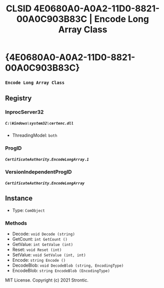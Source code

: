 ﻿---
title: "CLSID 4E0680A0-A0A2-11D0-8821-00A0C903B83C | Encode Long Array Class"
excerpt: What is COM-Object CLSID 4E0680A0-A0A2-11D0-8821-00A0C903B83C?
---

# {4E0680A0-A0A2-11D0-8821-00A0C903B83C}

### `Encode Long Array Class`

## Registry


### InprocServer32

##### `C:\Windows\system32\certenc.dll`
* ThreadingModel: `both`

### ProgID

##### `CertificateAuthority.EncodeLongArray.1`

### VersionIndependentProgID

##### `CertificateAuthority.EncodeLongArray`

## Instance

* Type: `ComObject`

### Methods

* Decode: `void Decode (string)`
* GetCount: `int GetCount ()`
* GetValue: `int GetValue (int)`
* Reset: `void Reset (int)`
* SetValue: `void SetValue (int, int)`
* Encode: `string Encode ()`
* DecodeBlob: `void DecodeBlob (string, EncodingType)`
* EncodeBlob: `string EncodeBlob (EncodingType)`

MIT License. Copyright (c) 2021 Strontic.


